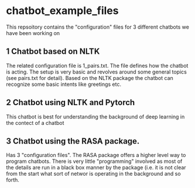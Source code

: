 # chatbot_example_files

This repsoitory contains the "configuration" files for 3 different chatbots we have been working on 

## 1 Chatbot based on NLTK

The related configuration file is 1_pairs.txt. The file defines how the chatbot is acting. The setup is very basic and revolves around some general topics (see pairs.txt for detail). Based on the NLTK package the chatbot can recognize some basic intents like greetings etc.

## 2 Chatbot using NLTK and Pytorch

This chatbot is best for understanding the background of deep learning in the contect of a chatbot 

## 3 Chatbot using the RASA package. 

Has 3 "configuration files". The RASA package offers a higher level way to program chatbots. There is very little "programming" involved as most of the details are run in a black box manner by the package (i.e. it is not clear from the start what sort of networ is operating in the background and so forth. 
